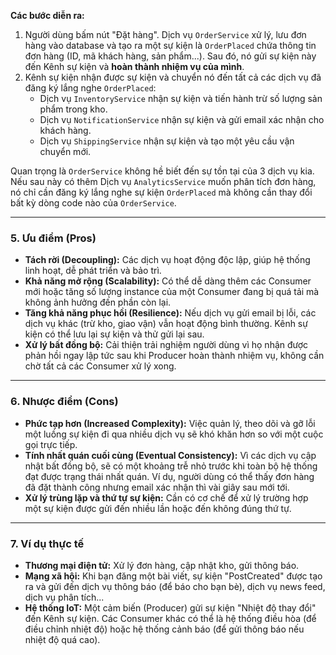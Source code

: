 **Các bước diễn ra:**

1.  Người dùng bấm nút "Đặt hàng". Dịch vụ `OrderService` xử lý, lưu đơn hàng vào database và tạo ra một sự kiện là `OrderPlaced` chứa thông tin đơn hàng (ID, mã khách hàng, sản phẩm...). Sau đó, nó gửi sự kiện này đến Kênh sự kiện và **hoàn thành nhiệm vụ của mình**.
2.  Kênh sự kiện nhận được sự kiện và chuyển nó đến tất cả các dịch vụ đã đăng ký lắng nghe `OrderPlaced`:
    - Dịch vụ `InventoryService` nhận sự kiện và tiến hành trừ số lượng sản phẩm trong kho.
    - Dịch vụ `NotificationService` nhận sự kiện và gửi email xác nhận cho khách hàng.
    - Dịch vụ `ShippingService` nhận sự kiện và tạo một yêu cầu vận chuyển mới.

Quan trọng là `OrderService` không hề biết đến sự tồn tại của 3 dịch vụ kia. Nếu sau này có thêm Dịch vụ `AnalyticsService` muốn phân tích đơn hàng, nó chỉ cần đăng ký lắng nghe sự kiện `OrderPlaced` mà không cần thay đổi bất kỳ dòng code nào của `OrderService`.

---

### 5. Ưu điểm (Pros)

- **Tách rời (Decoupling):** Các dịch vụ hoạt động độc lập, giúp hệ thống linh hoạt, dễ phát triển và bảo trì.
- **Khả năng mở rộng (Scalability):** Có thể dễ dàng thêm các Consumer mới hoặc tăng số lượng instance của một Consumer đang bị quá tải mà không ảnh hưởng đến phần còn lại.
- **Tăng khả năng phục hồi (Resilience):** Nếu dịch vụ gửi email bị lỗi, các dịch vụ khác (trừ kho, giao vận) vẫn hoạt động bình thường. Kênh sự kiện có thể lưu lại sự kiện và thử gửi lại sau.
- **Xử lý bất đồng bộ:** Cải thiện trải nghiệm người dùng vì họ nhận được phản hồi ngay lập tức sau khi Producer hoàn thành nhiệm vụ, không cần chờ tất cả các Consumer xử lý xong.

---

### 6. Nhược điểm (Cons)

- **Phức tạp hơn (Increased Complexity):** Việc quản lý, theo dõi và gỡ lỗi một luồng sự kiện đi qua nhiều dịch vụ sẽ khó khăn hơn so với một cuộc gọi trực tiếp.
- **Tính nhất quán cuối cùng (Eventual Consistency):** Vì các dịch vụ cập nhật bất đồng bộ, sẽ có một khoảng trễ nhỏ trước khi toàn bộ hệ thống đạt được trạng thái nhất quán. Ví dụ, người dùng có thể thấy đơn hàng đã đặt thành công nhưng email xác nhận thì vài giây sau mới tới.
- **Xử lý trùng lặp và thứ tự sự kiện:** Cần có cơ chế để xử lý trường hợp một sự kiện được gửi đến nhiều lần hoặc đến không đúng thứ tự.

---

### 7. Ví dụ thực tế

- **Thương mại điện tử:** Xử lý đơn hàng, cập nhật kho, gửi thông báo.
- **Mạng xã hội:** Khi bạn đăng một bài viết, sự kiện "PostCreated" được tạo ra và gửi đến dịch vụ thông báo (để báo cho bạn bè), dịch vụ news feed, dịch vụ phân tích...
- **Hệ thống IoT:** Một cảm biến (Producer) gửi sự kiện "Nhiệt độ thay đổi" đến Kênh sự kiện. Các Consumer khác có thể là hệ thống điều hòa (để điều chỉnh nhiệt độ) hoặc hệ thống cảnh báo (để gửi thông báo nếu nhiệt độ quá cao).
